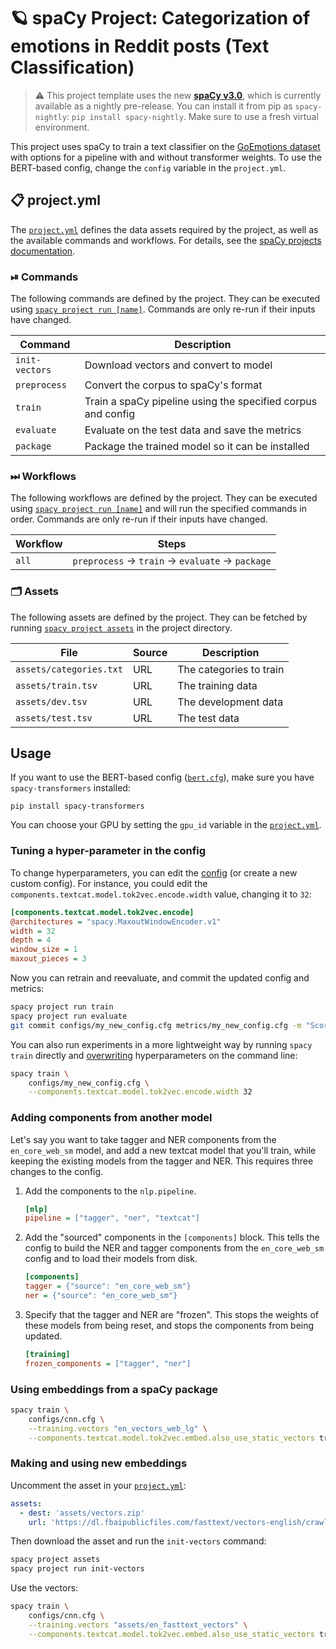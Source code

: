 <!-- SPACY PROJECT: AUTO-GENERATED DOCS START (do not remove) -->

# 🪐 spaCy Project: Categorization of emotions in Reddit posts (Text Classification)

> ⚠️ This project template uses the new [**spaCy v3.0**](https://nightly.spacy.io), which
> is currently available as a nightly pre-release. You can install it from pip as `spacy-nightly`:
> `pip install spacy-nightly`. Make sure to use a fresh virtual environment.

This project uses spaCy to train a text classifier on the [GoEmotions dataset](https://github.com/google-research/google-research/tree/master/goemotions) with options for a pipeline with and without transformer weights. To use the BERT-based config, change the `config` variable in the `project.yml`.

## 📋 project.yml

The [`project.yml`](project.yml) defines the data assets required by the
project, as well as the available commands and workflows. For details, see the
[spaCy projects documentation](https://nightly.spacy.io/usage/projects).

### ⏯ Commands

The following commands are defined by the project. They
can be executed using [`spacy project run [name]`](https://nightly.spacy.io/api/cli#project-run).
Commands are only re-run if their inputs have changed.

| Command | Description |
| --- | --- |
| `init-vectors` | Download vectors and convert to model |
| `preprocess` | Convert the corpus to spaCy's format |
| `train` | Train a spaCy pipeline using the specified corpus and config |
| `evaluate` | Evaluate on the test data and save the metrics |
| `package` | Package the trained model so it can be installed |

### ⏭ Workflows

The following workflows are defined by the project. They
can be executed using [`spacy project run [name]`](https://nightly.spacy.io/api/cli#project-run)
and will run the specified commands in order. Commands are only re-run if their
inputs have changed.

| Workflow | Steps |
| --- | --- |
| `all` | `preprocess` &rarr; `train` &rarr; `evaluate` &rarr; `package` |

### 🗂 Assets

The following assets are defined by the project. They can
be fetched by running [`spacy project assets`](https://nightly.spacy.io/api/cli#project-assets)
in the project directory.

| File | Source | Description |
| --- | --- | --- |
| `assets/categories.txt` | URL | The categories to train |
| `assets/train.tsv` | URL | The training data |
| `assets/dev.tsv` | URL | The development data |
| `assets/test.tsv` | URL | The test data |

<!-- SPACY PROJECT: AUTO-GENERATED DOCS END (do not remove) -->

## Usage

If you want to use the BERT-based config ([`bert.cfg`](configs/bert.cfg)), make
sure you have `spacy-transformers` installed:

```
pip install spacy-transformers
```

You can choose your GPU by setting the `gpu_id` variable in the
[`project.yml`](project.yml).

### Tuning a hyper-parameter in the config

To change hyperparameters, you can edit the [config](conigs) (or create a new
custom config). For instance, you could edit the
`components.textcat.model.tok2vec.encode.width` value, changing it to `32`:

```ini
[components.textcat.model.tok2vec.encode]
@architectures = "spacy.MaxoutWindowEncoder.v1"
width = 32
depth = 4
window_size = 1
maxout_pieces = 3
```

Now you can retrain and reevaluate, and commit the updated config and metrics:

```bash
spacy project run train
spacy project run evaluate
git commit configs/my_new_config.cfg metrics/my_new_config.cfg -m "Scores TODO%"
```

You can also run experiments in a more lightweight way by running `spacy train`
directly and
[overwriting](https://nightly.spacy.io/usage/training#config-overrides)
hyperparameters on the command line:

```bash
spacy train \
    configs/my_new_config.cfg \
    --components.textcat.model.tok2vec.encode.width 32
```

### Adding components from another model

Let's say you want to take tagger and NER components from the `en_core_web_sm`
model, and add a new textcat model that you'll train, while keeping the existing
models from the tagger and NER. This requires three changes to the config.

1. Add the components to the `nlp.pipeline`.

   ```ini
   [nlp]
   pipeline = ["tagger", "ner", "textcat"]
   ```

2. Add the "sourced" components in the `[components]` block. This tells the
   config to build the NER and tagger components from the `en_core_web_sm`
   config and to load their models from disk.

   ```ini
   [components]
   tagger = {"source": "en_core_web_sm"}
   ner = {"source": "en_core_web_sm"}
   ```

3. Specify that the tagger and NER are "frozen". This stops the weights of these
   models from being reset, and stops the components from being updated.

   ```ini
   [training]
   frozen_components = ["tagger", "ner"]
   ```

### Using embeddings from a spaCy package

```bash
spacy train \
    configs/cnn.cfg \
    --training.vectors "en_vectors_web_lg" \
    --components.textcat.model.tok2vec.embed.also_use_static_vectors true
```

### Making and using new embeddings

Uncomment the asset in your [`project.yml`](project.yml):

```yaml
assets:
  - dest: 'assets/vectors.zip'
    url: 'https://dl.fbaipublicfiles.com/fasttext/vectors-english/crawl-300d-2M.vec.zip'
```

Then download the asset and run the `init-vectors` command:

```bash
spacy project assets
spacy project run init-vectors
```

Use the vectors:

```bash
spacy train \
    configs/cnn.cfg \
    --training.vectors "assets/en_fasttext_vectors" \
    --components.textcat.model.tok2vec.embed.also_use_static_vectors true
```
